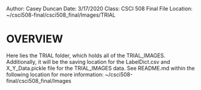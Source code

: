 Author: Casey Duncan
Date: 3/17/2020
Class: CSCI 508 Final
File Location: ~/csci508-final/csci508_final/Images/TRIAL

# OVERVIEW
Here lies the TRIAL folder, which holds all of the TRIAL_IMAGES. Additionally, it will be the saving location for the LabelDict.csv and X_Y_Data.pickle file for the TRIAL_IMAGES data. See README.md within the following location for more information:
~/csci508-final/csci508_final/Images
